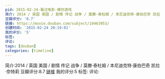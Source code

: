 ```yaml
---
pid: 2015-02-24-看过电影-模仿游戏
简介: 2014 / 英国 美国 / 剧情 传记 战争 / 莫滕·泰杜姆 / 本尼迪克特·康伯巴奇 凯拉·奈特莉
豆瓣评分: '8.7'
链接: https://movie.douban.com/subject/10463953/
创建时间: '2015-02-24 20:19:01'
我的评分: '5'
标签:
评论:
tags: [douban]
categories: [timeline]
---
```

简介:2014 / 英国 美国 / 剧情 传记 战争 / 莫滕·泰杜姆 / 本尼迪克特·康伯巴奇 凯拉·奈特莉
豆瓣评分:8.7
[链接](https://movie.douban.com/subject/10463953/)
我的评分:5
标签:
评论:
